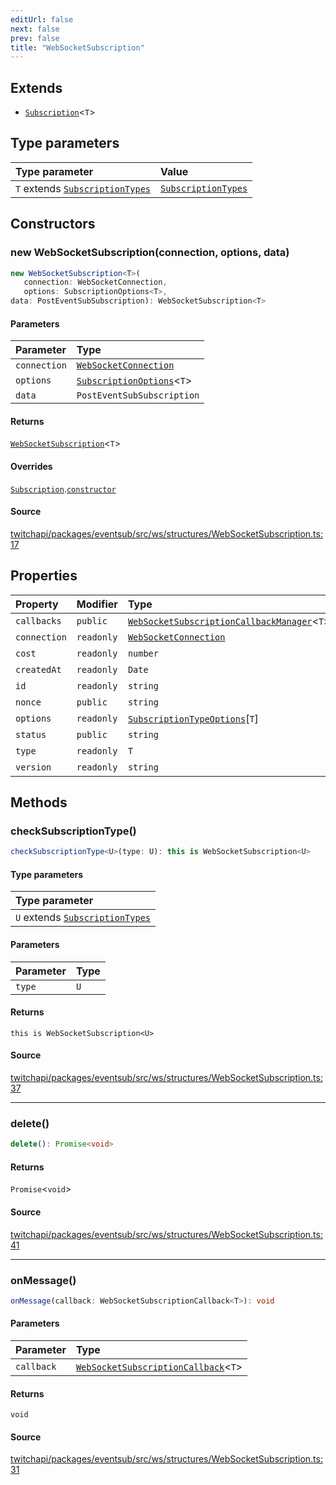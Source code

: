 ```yaml
---
editUrl: false
next: false
prev: false
title: "WebSocketSubscription"
---
```


## Extends

- [`Subscription`](/api/eventsub/classes/subscription/)\<`T`\>

## Type parameters

| Type parameter | Value |
| :------ | :------ |
| `T` extends [`SubscriptionTypes`](/api/eventsub/enumerations/subscriptiontypes/) | [`SubscriptionTypes`](/api/eventsub/enumerations/subscriptiontypes/) |

## Constructors

### new WebSocketSubscription(connection, options, data)

```ts
new WebSocketSubscription<T>(
   connection: WebSocketConnection, 
   options: SubscriptionOptions<T>, 
data: PostEventSubSubscription): WebSocketSubscription<T>
```

#### Parameters

| Parameter | Type |
| :------ | :------ |
| `connection` | [`WebSocketConnection`](/api/eventsub/classes/websocketconnection/) |
| `options` | [`SubscriptionOptions`](/api/eventsub/type-aliases/subscriptionoptions/)\<`T`\> |
| `data` | `PostEventSubSubscription` |

#### Returns

[`WebSocketSubscription`](/api/eventsub/classes/websocketsubscription/)\<`T`\>

#### Overrides

[`Subscription`](/api/eventsub/classes/subscription/).[`constructor`](/api/eventsub/classes/subscription/#constructors)

#### Source

[twitchapi/packages/eventsub/src/ws/structures/WebSocketSubscription.ts:17](https://github.com/pablornc/twitchapi//blob/8695acad106a836c1f0fc4c57a113f17adce41f0/packages/eventsub/src/ws/structures/WebSocketSubscription.ts#L17)

## Properties

| Property | Modifier | Type | Inherited from |
| :------ | :------ | :------ | :------ |
| `callbacks` | `public` | [`WebSocketSubscriptionCallbackManager`](/api/eventsub/classes/websocketsubscriptioncallbackmanager/)\<`T`\> | - |
| `connection` | `readonly` | [`WebSocketConnection`](/api/eventsub/classes/websocketconnection/) | - |
| `cost` | `readonly` | `number` | [`Subscription`](/api/eventsub/classes/subscription/).`cost` |
| `createdAt` | `readonly` | `Date` | [`Subscription`](/api/eventsub/classes/subscription/).`createdAt` |
| `id` | `readonly` | `string` | [`Subscription`](/api/eventsub/classes/subscription/).`id` |
| `nonce` | `public` | `string` | [`Subscription`](/api/eventsub/classes/subscription/).`nonce` |
| `options` | `readonly` | [`SubscriptionTypeOptions`](/api/eventsub/interfaces/subscriptiontypeoptions/)\[`T`\] | [`Subscription`](/api/eventsub/classes/subscription/).`options` |
| `status` | `public` | `string` | [`Subscription`](/api/eventsub/classes/subscription/).`status` |
| `type` | `readonly` | `T` | [`Subscription`](/api/eventsub/classes/subscription/).`type` |
| `version` | `readonly` | `string` | [`Subscription`](/api/eventsub/classes/subscription/).`version` |

## Methods

### checkSubscriptionType()

```ts
checkSubscriptionType<U>(type: U): this is WebSocketSubscription<U>
```

#### Type parameters

| Type parameter |
| :------ |
| `U` extends [`SubscriptionTypes`](/api/eventsub/enumerations/subscriptiontypes/) |

#### Parameters

| Parameter | Type |
| :------ | :------ |
| `type` | `U` |

#### Returns

`this is WebSocketSubscription<U>`

#### Source

[twitchapi/packages/eventsub/src/ws/structures/WebSocketSubscription.ts:37](https://github.com/pablornc/twitchapi//blob/8695acad106a836c1f0fc4c57a113f17adce41f0/packages/eventsub/src/ws/structures/WebSocketSubscription.ts#L37)

***

### delete()

```ts
delete(): Promise<void>
```

#### Returns

`Promise`\<`void`\>

#### Source

[twitchapi/packages/eventsub/src/ws/structures/WebSocketSubscription.ts:41](https://github.com/pablornc/twitchapi//blob/8695acad106a836c1f0fc4c57a113f17adce41f0/packages/eventsub/src/ws/structures/WebSocketSubscription.ts#L41)

***

### onMessage()

```ts
onMessage(callback: WebSocketSubscriptionCallback<T>): void
```

#### Parameters

| Parameter | Type |
| :------ | :------ |
| `callback` | [`WebSocketSubscriptionCallback`](/api/eventsub/type-aliases/websocketsubscriptioncallback/)\<`T`\> |

#### Returns

`void`

#### Source

[twitchapi/packages/eventsub/src/ws/structures/WebSocketSubscription.ts:31](https://github.com/pablornc/twitchapi//blob/8695acad106a836c1f0fc4c57a113f17adce41f0/packages/eventsub/src/ws/structures/WebSocketSubscription.ts#L31)
